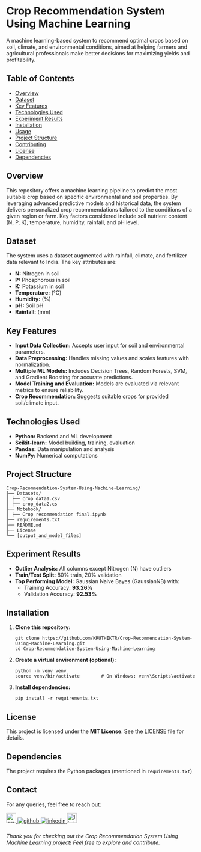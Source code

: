 # Crop Recommendation System Using Machine Learning
A machine learning-based system to recommend optimal crops based on soil, climate, and environmental conditions, aimed at helping farmers and agricultural professionals make better decisions for maximizing yields and profitability.

## Table of Contents
- [Overview](#overview)
- [Dataset](#dataset)
- [Key Features](#key-features)
- [Technologies Used](#technologies-used)
- [Experiment Results](#experiment-results)
- [Installation](#installation)
- [Usage](#usage)
- [Project Structure](#project-structure)
- [Contributing](#contributing)
- [License](#license)
- [Dependencies](#Dependencies)

## Overview
This repository offers a machine learning pipeline to predict the most suitable crop based on specific environmental and soil properties. By leveraging advanced predictive models and historical data, the system delivers personalized crop recommendations tailored to the conditions of a given region or farm. Key factors considered include soil nutrient content (N, P, K), temperature, humidity, rainfall, and pH level.

## Dataset
The system uses a dataset augmented with rainfall, climate, and fertilizer data relevant to India. The key attributes are:
- **N:** Nitrogen in soil
- **P:** Phosphorous in soil
- **K:** Potassium in soil
- **Temperature:** (°C)
- **Humidity:** (%)
- **pH:** Soil pH
- **Rainfall:** (mm)

## Key Features
- **Input Data Collection:** Accepts user input for soil and environmental parameters.
- **Data Preprocessing:** Handles missing values and scales features with normalization.
- **Multiple ML Models:** Includes Decision Trees, Random Forests, SVM, and Gradient Boosting for accurate predictions.
- **Model Training and Evaluation:** Models are evaluated via relevant metrics to ensure reliability.
- **Crop Recommendation:** Suggests suitable crops for provided soil/climate input.

## Technologies Used

- **Python:** Backend and ML development
- **Scikit-learn:** Model building, training, evaluation
- **Pandas:** Data manipulation and analysis
- **NumPy:** Numerical computations

## Project Structure
```
Crop-Recommendation-System-Using-Machine-Learning/
├── Datasets/
│ ├── crop_data1.csv
│ ├── crop_data2.cs
├── Notebook/
│ ├── Crop recommendation final.ipynb
├── requirements.txt
├── README.md
├── License
└── [output_and_model_files]
```
## Experiment Results
- **Outlier Analysis:** All columns except Nitrogen (N) have outliers
- **Train/Test Split:** 80% train, 20% validation
- **Top Performing Model:** Gaussian Naive Bayes (GaussianNB) with:
   - Training Accuracy: **93.26%**
   - Validation Accuracy: **92.53%**

## Installation

1. **Clone this repository:**
    ```
    git clone https://github.com/KRUTHIKTR/Crop-Recommendation-System-Using-Machine-Learning.git
    cd Crop-Recommendation-System-Using-Machine-Learning
    ```

2. **Create a virtual environment (optional):**
    ```
    python -m venv venv
    source venv/bin/activate        # On Windows: venv\Scripts\activate
    ```

3. **Install dependencies:**
    ```
    pip install -r requirements.txt
    ```

## License

This project is licensed under the **MIT License**. See the [LICENSE](LICENSE) file for details.

## Dependencies
The project requires the Python packages (mentioned in `requirements.txt`)

## Contact
For any queries, feel free to reach out:

<a href="mailto:kruthiktrgowda24@gmail.com" target="_blank">
  <img src="https://img.shields.io/static/v1?message=Gmail&logo=gmail&label=&color=D14836&logoColor=white&labelColor=&style=for-the-badge" height="26" alt="gmail logo"  />
</a>

<a href="https://github.com/KRUTHIKTR" target="_blank">
<img src=https://img.shields.io/badge/github-%2324292e.svg?&style=for-the-badge&logo=github&logoColor=white alt=github style="margin-bottom: 5px;" />
</a>

<a href="https://linkedin.com/in/kruthiktr" target="_blank">
<img src=https://img.shields.io/badge/linkedin-%231E77B5.svg?&style=for-the-badge&logo=linkedin&logoColor=white alt=linkedin style="margin-bottom: 5px;" />
</a>

<a href="https://linktr.ee/kruthik_tr" target="_blank">
  <img src="https://img.shields.io/static/v1?message=Linktree&logo=linktree&label=&color=1de9b6&logoColor=white&labelColor=&style=for-the-badge" height="26" alt="linktree logo"  />
</a>


###### Thank you for checking out the Crop Recommendation System Using Machine Learning project! Feel free to explore and contribute.
